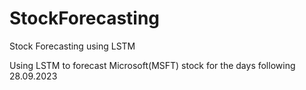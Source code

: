 # StockForecasting
Stock Forecasting using LSTM

Using LSTM to forecast Microsoft(MSFT) stock for the days following 28.09.2023
